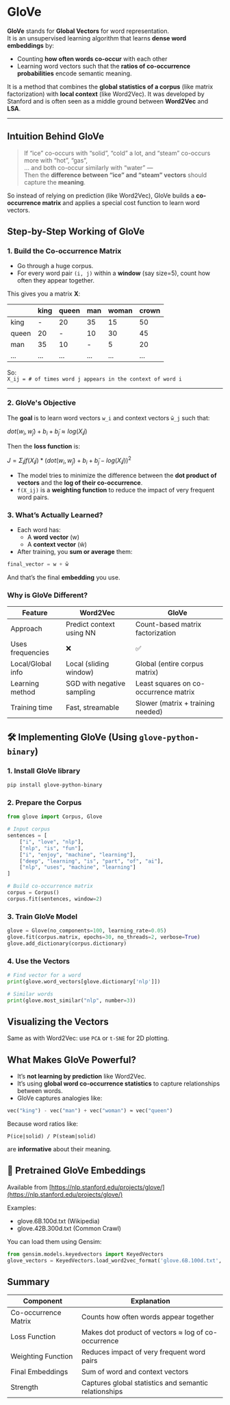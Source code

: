# GloVe

**GloVe** stands for **Global Vectors** for word representation.  
It is an unsupervised learning algorithm that learns **dense word embeddings** by:

- Counting **how often words co-occur** with each other
- Learning word vectors such that the **ratios of co-occurrence probabilities** encode semantic meaning.

It is a method that combines the **global statistics of a corpus** (like matrix factorization) with **local context** (like Word2Vec). It was developed by Stanford and is often seen as a middle ground between **Word2Vec** and **LSA**.

---

## Intuition Behind GloVe

> If “ice” co-occurs with “solid”, “cold” a lot, and “steam” co-occurs more with “hot”, “gas”,  
> ... and both co-occur similarly with “water” —  
> Then the **difference between “ice” and “steam” vectors** should capture the **meaning**.

So instead of relying on prediction (like Word2Vec), GloVe builds a **co-occurrence matrix** and applies a special cost function to learn word vectors.

## Step-by-Step Working of GloVe

### 1. Build the Co-occurrence Matrix

- Go through a huge corpus.
- For every word pair `(i, j)` within a **window** (say size=5), count how often they appear together.

This gives you a matrix **X**:

|       | king | queen | man | woman | crown |
| ----- | ---- | ----- | --- | ----- | ----- |
| king  | -    | 20    | 35  | 15    | 50    |
| queen | 20   | -     | 10  | 30    | 45    |
| man   | 35   | 10    | -   | 5     | 20    |
| ...   | ...  | ...   | ... | ...   | ...   |

So:  
`X_ij = # of times word j appears in the context of word i`

---

### 2. GloVe's Objective

The **goal** is to learn word vectors `w_i` and context vectors `w̃_j` such that:

$dot(w_i, w̃_j) + b_i + b̃_j ≈ log(X_ij)$

Then the **loss function** is:

$J = Σ_ij f(X_ij) * (dot(w_i, w̃_j) + b_i + b̃_j - log(X_ij))^2$

- The model tries to minimize the difference between the **dot product of vectors** and the **log of their co-occurrence**.
- `f(X_ij)` is a **weighting function** to reduce the impact of very frequent word pairs.

### 3. What’s Actually Learned?

- Each word has:
    - A **word vector** (w)
    - A **context vector** (w̃)
- After training, you **sum or average** them:

```python
final_vector = w + w̃
```

And that’s the final **embedding** you use.

### Why is GloVe Different?

|Feature|Word2Vec|GloVe|
|---|---|---|
|Approach|Predict context using NN|Count-based matrix factorization|
|Uses frequencies|❌|✅|
|Local/Global info|Local (sliding window)|Global (entire corpus matrix)|
|Learning method|SGD with negative sampling|Least squares on co-occurrence matrix|
|Training time|Fast, streamable|Slower (matrix + training needed)|

## 🛠️ Implementing GloVe (Using `glove-python-binary`)

### 1. Install GloVe library

```bash
pip install glove-python-binary
```

### 2. Prepare the Corpus

```python
from glove import Corpus, Glove

# Input corpus
sentences = [
    ["i", "love", "nlp"],
    ["nlp", "is", "fun"],
    ["i", "enjoy", "machine", "learning"],
    ["deep", "learning", "is", "part", "of", "ai"],
    ["nlp", "uses", "machine", "learning"]
]

# Build co-occurrence matrix
corpus = Corpus()
corpus.fit(sentences, window=2)
```

### 3. Train GloVe Model

```python
glove = Glove(no_components=100, learning_rate=0.05)
glove.fit(corpus.matrix, epochs=30, no_threads=2, verbose=True)
glove.add_dictionary(corpus.dictionary)
```

### 4. Use the Vectors

```python
# Find vector for a word
print(glove.word_vectors[glove.dictionary['nlp']])

# Similar words
print(glove.most_similar("nlp", number=3))
```

## Visualizing the Vectors

Same as with Word2Vec: use `PCA` or `t-SNE` for 2D plotting.

## What Makes GloVe Powerful?

- It’s **not learning by prediction** like Word2Vec.
- It’s using **global word co-occurrence statistics** to capture relationships between words.
- GloVe captures analogies like:

```python
vec("king") - vec("man") + vec("woman") ≈ vec("queen")
```

Because word ratios like:

```
P(ice|solid) / P(steam|solid)
```

are **informative** about their meaning.

## 📁 Pretrained GloVe Embeddings

Available from [https://nlp.stanford.edu/projects/glove/](https://nlp.stanford.edu/projects/glove/)

Examples:
- glove.6B.100d.txt (Wikipedia)
- glove.42B.300d.txt (Common Crawl)

You can load them using Gensim:

```python
from gensim.models.keyedvectors import KeyedVectors
glove_vectors = KeyedVectors.load_word2vec_format('glove.6B.100d.txt', binary=False, no_header=True)
```

## Summary

|Component|Explanation|
|---|---|
|Co-occurrence Matrix|Counts how often words appear together|
|Loss Function|Makes dot product of vectors ≈ log of co-occurrence|
|Weighting Function|Reduces impact of very frequent word pairs|
|Final Embeddings|Sum of word and context vectors|
|Strength|Captures global statistics and semantic relationships|
